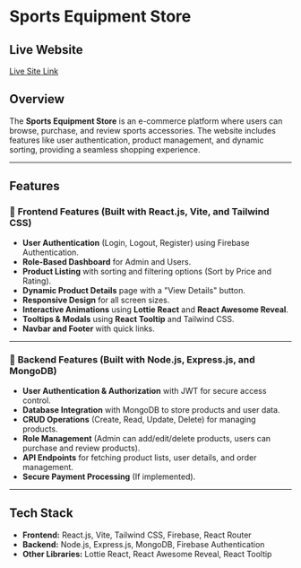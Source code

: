 # Sports Equipment Store

## Live Website
[Live Site Link](https://auth-moha-milon-88362.web.app)

## Overview
The **Sports Equipment Store** is an e-commerce platform where users can browse, purchase, and review sports accessories. The website includes features like user authentication, product management, and dynamic sorting, providing a seamless shopping experience.

---

## Features
### 🔹 **Frontend Features** (Built with React.js, Vite, and Tailwind CSS)
- **User Authentication** (Login, Logout, Register) using Firebase Authentication.
- **Role-Based Dashboard** for Admin and Users.
- **Product Listing** with sorting and filtering options (Sort by Price and Rating).
- **Dynamic Product Details** page with a "View Details" button.
- **Responsive Design** for all screen sizes.
- **Interactive Animations** using **Lottie React** and **React Awesome Reveal**.
- **Tooltips & Modals** using **React Tooltip** and Tailwind CSS.
- **Navbar and Footer** with quick links.

---

### 🔹 **Backend Features** (Built with Node.js, Express.js, and MongoDB)
- **User Authentication & Authorization** with JWT for secure access control.
- **Database Integration** with MongoDB to store products and user data.
- **CRUD Operations** (Create, Read, Update, Delete) for managing products.
- **Role Management** (Admin can add/edit/delete products, users can purchase and review products).
- **API Endpoints** for fetching product lists, user details, and order management.
- **Secure Payment Processing** (If implemented).

---

## Tech Stack
- **Frontend:** React.js, Vite, Tailwind CSS, Firebase, React Router
- **Backend:** Node.js, Express.js, MongoDB, Firebase Authentication
- **Other Libraries:** Lottie React, React Awesome Reveal, React Tooltip


